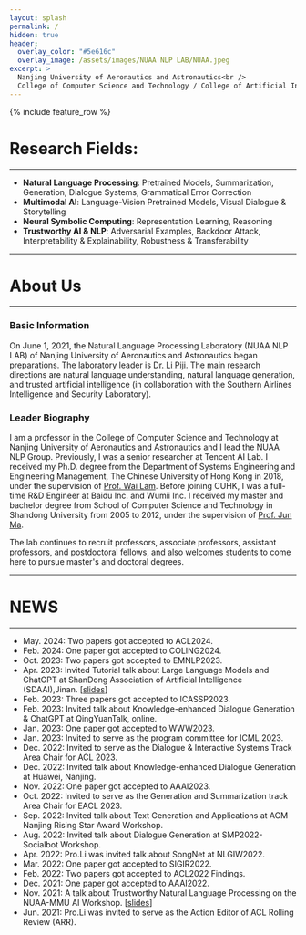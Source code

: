 ```yaml
---
layout: splash
permalink: /
hidden: true
header:
  overlay_color: "#5e616c"
  overlay_image: /assets/images/NUAA NLP LAB/NUAA.jpeg
excerpt: >
  Nanjing University of Aeronautics and Astronautics<br />
  College of Computer Science and Technology / College of Artificial Intelligence <br />
---
```


{% include feature_row %}

# Research Fields:
***
* **Natural Language Processing**: Pretrained Models, Summarization, Generation, Dialogue Systems, Grammatical Error Correction
* **Multimodal AI**: Language-Vision Pretrained Models, Visual Dialogue & Storytelling
* **Neural Symbolic Computing**: Representation Learning, Reasoning
* **Trustworthy AI & NLP**: Adversarial Examples, Backdoor Attack, Interpretability & Explainability, Robustness & Transferability

***
# About Us
***
### Basic Information
On June 1, 2021, the Natural Language Processing Laboratory (NUAA NLP LAB) of Nanjing University of Aeronautics and Astronautics began preparations. The laboratory leader is [Dr. Li Piji](https://lipiji.com/). The main research directions are natural language understanding, natural language generation, and trusted artificial intelligence (in collaboration with the Southern Airlines Intelligence and Security Laboratory).
<!-- 2021年6月1日，南京航空航天大学自然语言处理实验室(NUAA NLP LAB)开始筹备。实验室Leader为李丕绩博士。主要研究大方向为自然语言理解、自然语言生成、可信人工智能 (与南航智能与安全实验室合作)等。 -->

### Leader Biography
I am a professor in the College of Computer Science and Technology at Nanjing University of Aeronautics and Astronautics and I lead the NUAA NLP Group. Previously, I was a senior researcher at Tencent AI Lab. I received my Ph.D. degree from the Department of Systems Engineering and Engineering Management, The Chinese University of Hong Kong in 2018, under the supervision of [Prof. Wai Lam](https://www.se.cuhk.edu.hk/people/academic-staff/prof-lam-wai/). Before joining CUHK, I was a full-time R&D Engineer at Baidu Inc. and Wumii Inc. I received my master and bachelor degree from School of Computer Science and Technology in Shandong University from 2005 to 2012, under the supervision of [Prof. Jun Ma](https://ir.sdu.edu.cn/~junma/~junma_en.htm).
<!-- 李丕绩，男，南京航空航天大学计算机科学与技术学院/人工智能学院教授，2021年度南京航空航天大学"长空学者"获得者，2021年ACM南京分会新星奖。香港中文大学博士，曾任腾讯AI Lab自然语言处理中心高级研究员、百度商务搜索部研发工程师。研究方向主要为自然语言处理，包括预训练模型、信息检索、文本挖掘、文本生成和对话系统。曾经在相关领域顶级会议如ACL、EMNLP、SIGIR、WWW等发表学术论文50余篇。受邀担任了ACL、NeurIPS等相关会议的程序委员会委员和审稿人，并担任了EMNLP2020和IJCAI2021的领域主席，期刊Neurocomputing的Associate Editor。在工业界工作期间负责了多个语言理解、文本生成和智能对话相关重要项目的算法研发和产品发布，有丰富的科研落地实践经验。目前主持国家自然科学基金-青年基金一项。 -->

The lab continues to recruit professors, associate professors, assistant professors, and postdoctoral fellows, and also welcomes students to come here to pursue master's and doctoral degrees.

***
# NEWS
***
* May. 2024: Two papers got accepted to ACL2024.
* Feb. 2024: One paper got accepted to COLING2024.
* Oct. 2023: Two papers got accepted to EMNLP2023.
* Apr. 2023: Invited Tutorial talk about Large Language Models and ChatGPT at ShanDong Association of Artificial Intelligence (SDAAI),Jinan. [[slides](https://lipiji.com/slides/ChatGPT_ppf.pdf)]
* Feb. 2023: Three papers got accepted to ICASSP2023.
* Feb. 2023: Invited talk about Knowledge-enhanced Dialogue Generation & ChatGPT at QingYuanTalk, online.
* Jan. 2023: One paper got accepted to WWW2023.
* Jan. 2023: Invited to serve as the program committee for ICML 2023.
* Dec. 2022: Invited to serve as the Dialogue & Interactive Systems Track Area Chair for ACL 2023.
* Dec. 2022: Invited talk about Knowledge-enhanced Dialogue Generation at Huawei, Nanjing.
* Nov. 2022: One paper got accepted to AAAI2023.
* Oct. 2022: Invited to serve as the Generation and Summarization track Area Chair for EACL 2023.
* Sep. 2022: Invited talk about Text Generation and Applications at ACM Nanjing Rising Star Award Workshop.
* Aug. 2022: Invited talk about Dialogue Generation at SMP2022-Socialbot Workshop.
* Apr. 2022: Pro.Li was invited talk about SongNet at NLGIW2022.
* Mar. 2022: One paper got accepted to SIGIR2022.
* Feb. 2022: Two papers got accepted to ACL2022 Findings.
* Dec. 2021: One paper got accepted to AAAI2022.
* Nov. 2021: A talk about Trustworthy Natural Language Processing on the NUAA-MMU AI Workshop. [[slides](http://lipiji.com/slides/TrustNLP.pdf)]
* Jun. 2021: Pro.Li was invited to serve as the Action Editor of ACL Rolling Review (ARR).




